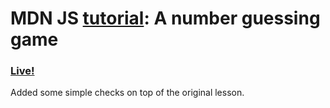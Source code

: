 # MDN JS [tutorial](https://developer.mozilla.org/en-US/docs/Learn/JavaScript/First_steps/A_first_splash): A number guessing game  

### [Live!](https://snakecase.github.io/js-guess-the-number/)

Added some simple checks on top of the original lesson.
